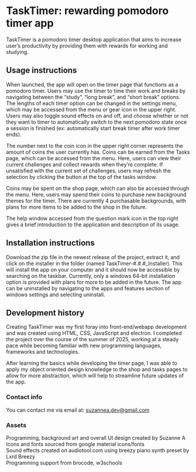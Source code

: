 # TaskTimer: rewarding pomodoro timer app
TaskTimer is a pomodoro timer desktop application that aims to increase user’s productivity by providing them with rewards for working and studying.

## Usage instructions 

When launched, the app will open on the timer page that functions as a pomodoro timer. Users may use the timer to time their work and breaks by navigating between the “study”, “long break”, and “short break” options. The lengths of each timer option can be changed in the settings menu, which may be accessed from the menu or gear icon in the upper right. Users may also toggle sound effects on and off, and choose whether or not they want to timer to automatically switch to the next pomodoro state once a session is finished (ex: automatically start break timer after work timer ends).

The number next to the coin icon in the upper right corner represents the amount of coins the user currently has. Coins can be earned from the Tasks page, which can be accessed from the menu. Here, users can view their current challenges and collect rewards when they’re complete. If unsatisfied with the current set of challenges, users may refresh the selection by clicking the button at the top of the tasks window.

Coins may be spent on the shop page, which can also be accessed through the menu. Here, users may spend their coins to purchase new background themes for the timer. There are currently 4 purchasable backgrounds, with plans for more items to be added to the shop in the future.

The help window accessed from the question mark icon in the top right gives a brief introduction to the application and description of its usage.

## Installation instructions

Download the zip file in the newest release of the project, extract it, and click on the installer in the folder (named TaskTimer-#.#.#_Installer). This will install the app on your computer and it should now be accessible by searching on the taskbar. Currently, only a windows 64-bit installation option is provided with plans for more to be added in the future. The app can be uninstalled by navigating to the apps and features section of windows settings and selecting uninstall. 

## Development history 

Creating TaskTimer was my first foray into front-end/webapp development and was created using HTML, CSS, JavaScript and electron. I completed the project over the course of the summer of 2025, working at a steady pace while becoming familiar with new programming languages, frameworks and technologies.

After learning the basics while developing the timer page, I was able to apply my object oriented design knowledge to the shop and tasks pages to allow for more abstraction, which will help to streamline future updates of the app.

### Contact info
You can contact me via email at: suzannea.dev@gmail.com

### Assets
Programming, background art and overall UI design created by Suzanne A  
Icons and fonts sourced from google material icons/fonts  
Sound effects created on audiotool.com using breezy piano synth preset by Lxrd Breezy  
Programming support from brocode, w3schools

